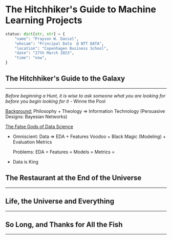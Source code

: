 # The Hitchhiker's Guide to Machine Learning Projects

```python
status: dict[str, str] = {
    "name": "Prayson W. Daniel",
    "whoiam": "Principal Data  @ NTT DATA",
    "location": "Copenhagen Business School",
    "date": "27th March 2023",
    "time": "now",
} 
```

## The Hitchhiker's Guide to the Galaxy
___
_Before beginning a Hunt, it is wise to ask someone what you are looking for before you begin looking for it_ - Winne the Pool

<u>Background:</u> Philosophy + Theology => Information Technology (Persuasive Designs: Bayesian Networks)

<u>The False Gods of Data Science</u>
- Omniscient: 
    Data => EDA + Features Voodoo + Black Magic (Modeling) + Evaluation Metrics

    Problems:
        EDA =
        Features =
        Models =
        Metrics =
        
- Data is King



## The Restaurant at the End of the Universe
___

## Life, the Universe and Everything
___

## So Long, and Thanks for All the Fish
___